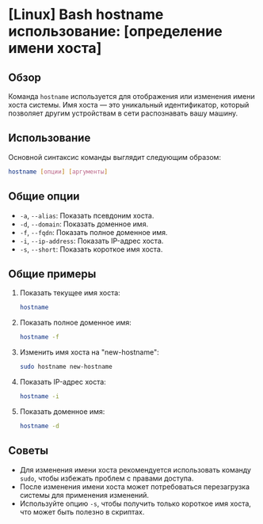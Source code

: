 # [Linux] Bash hostname использование: [определение имени хоста]

## Обзор
Команда `hostname` используется для отображения или изменения имени хоста системы. Имя хоста — это уникальный идентификатор, который позволяет другим устройствам в сети распознавать вашу машину.

## Использование
Основной синтаксис команды выглядит следующим образом:

```bash
hostname [опции] [аргументы]
```

## Общие опции
- `-a`, `--alias`: Показать псевдоним хоста.
- `-d`, `--domain`: Показать доменное имя.
- `-f`, `--fqdn`: Показать полное доменное имя.
- `-i`, `--ip-address`: Показать IP-адрес хоста.
- `-s`, `--short`: Показать короткое имя хоста.

## Общие примеры
1. Показать текущее имя хоста:
   ```bash
   hostname
   ```

2. Показать полное доменное имя:
   ```bash
   hostname -f
   ```

3. Изменить имя хоста на "new-hostname":
   ```bash
   sudo hostname new-hostname
   ```

4. Показать IP-адрес хоста:
   ```bash
   hostname -i
   ```

5. Показать доменное имя:
   ```bash
   hostname -d
   ```

## Советы
- Для изменения имени хоста рекомендуется использовать команду `sudo`, чтобы избежать проблем с правами доступа.
- После изменения имени хоста может потребоваться перезагрузка системы для применения изменений.
- Используйте опцию `-s`, чтобы получить только короткое имя хоста, что может быть полезно в скриптах.